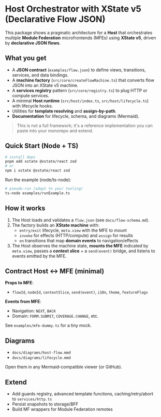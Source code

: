 # Host Orchestrator with XState v5 (Declarative Flow JSON)

This package shows a pragmatic architecture for a **Host** that orchestrates multiple **Module Federation** microfrontends (MFEs) using **XState v5**, driven by **declarative JSON flows**.

## What you get
- A **JSON contract** (`examples/flow.json`) to define views, transitions, services, and data bindings.
- A **machine factory** (`src/core/createFlowMachine.ts`) that converts flow JSON into an XState v5 machine.
- A **services registry** pattern (`src/core/registry.ts`) to plug HTTP or compute services.
- A minimal **Host runtime** (`src/host/index.ts`, `src/host/lifecycle.ts`) with lifecycle hooks.
- Utilities for **template resolving** and **assign-by-path**.
- **Documentation** for lifecycle, schema, and diagrams (Mermaid).

> This is not a full framework; it's a reference implementation you can paste into your monorepo and extend.

## Quick Start (Node + TS)
```bash
# install deps
pnpm add xstate @xstate/react zod
# or
npm i xstate @xstate/react zod
```

Run the example (node/ts-node):
```bash
# pseudo-run (adapt to your tooling)
ts-node examples/runExample.ts
```

## How it works
1. The Host loads and validates a `flow.json` (see `docs/flow-schema.md`).
2. The factory builds an **XState machine** with:
   - `entry/exit` lifecycle, `meta.view` with the MFE to mount
   - `invoke` for effects (HTTP/compute) and `assign` for results
   - `on` transitions that map **domain events** to navigation/effects
3. The Host observes the machine state, **mounts the MFE** indicated by `meta.view`, passes a **context slice** + a `send(event)` bridge, and listens to events emitted by the MFE.

## Contract Host ↔ MFE (minimal)
**Props to MFE**:
- `flowId`, `nodeId`, `contextSlice`, `send(event)`, `i18n`, `theme`, `featureFlags`

**Events from MFE**:
- Navigation: `NEXT`, `BACK`
- Domain: `FORM.SUBMIT`, `COVERAGE.CHANGE`, etc.

See `examples/mfe-dummy.ts` for a tiny mock.

## Diagrams
- `docs/diagrams/host-flow.mmd`
- `docs/diagrams/lifecycle.mmd`

Open them in any Mermaid-compatible viewer (or GitHub).

## Extend
- Add guards registry, advanced template functions, caching/retry/abort to `services/http.ts`
- Persist snapshots to storage/BFF
- Build MF wrappers for Module Federation remotes
